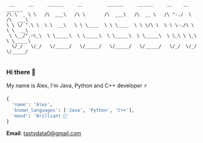 ```
 __     __     ______     __         ______     ______     __    __     ______    
/\ \  _ \ \   /\  ___\   /\ \       /\  ___\   /\  __ \   /\ "-./  \   /\  ___\   
\ \ \/ ".\ \  \ \  __\   \ \ \____  \ \ \____  \ \ \/\ \  \ \ \-./\ \  \ \  __\   
 \ \__/".~\_\  \ \_____\  \ \_____\  \ \_____\  \ \_____\  \ \_\ \ \_\  \ \_____\ 
  \/_/   \/_/   \/_____/   \/_____/   \/_____/   \/_____/   \/_/  \/_/   \/_____/ 
                                                                                  
```
### Hi there 👋
My name is Alex, I'm Java, Python and C++ developer ⚡
<br/>
```python
{
  'name': 'Alex', 
  'known_languages': ['Java', 'Python', 'C++'], 
  'mood': 'Brilliant 💎' 
}
````
<!--
**tastydata0/tastydata0** is a ✨ _special_ ✨ repository because its `README.md` (this file) appears on your GitHub profile.

- 🔭 I’m currently working on my university projects.
- 🌱 I’m currently learning C++, Flutter framework, 
- 👯 I’m looking to collaborate on ...
- 🤔 I’m looking for help with ...
- 💬 Ask me about ...
- 📫 How to reach me: ...
- 😄 Pronouns: ...
- ⚡ Fun fact: ...

- 🔭 I’m currently working on my university projects.
- 🌱 I’m currently learning C++ and Flutter framework.
-->
**Email**: [tastydata0@gmail.com](mailto:tastydata0@gmail.com)
